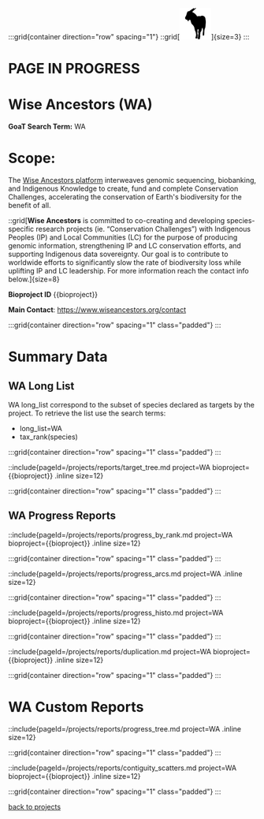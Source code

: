 :::grid{container direction="row" spacing="1"}
::grid[![GoaT](/static/images/capra3.png)]{size=3}
:::

# PAGE IN PROGRESS

# Wise Ancestors (WA)

**GoaT Search Term:** WA

# Scope: 
The [Wise Ancestors platform](https://www.wiseancestors.org/) interweaves genomic sequencing, biobanking, and Indigenous Knowledge to create, fund and complete Conservation Challenges, accelerating the conservation of Earth's biodiversity for the benefit of all.

::grid[**Wise Ancestors** is committed to co-creating and developing species-specific research projects (ie. “Conservation Challenges”) with Indigenous Peoples (IP) and Local Communities (LC) for the purpose of producing genomic information, strengthening IP and LC conservation efforts, and supporting Indigenous data sovereignty. Our goal is to contribute to worldwide efforts to significantly slow the rate of biodiversity loss while uplifting IP and LC leadership. For more information reach the contact info below.]{size=8}

**Bioproject ID** {{bioproject}}

**Main Contact**: https://www.wiseancestors.org/contact

:::grid{container direction="row" spacing="1" class="padded"}
:::

# Summary Data

## WA Long List

WA long_list correspond to the subset of species declared as targets by the project. To retrieve the list use the search terms:

- long_list=WA
- tax_rank(species)

:::grid{container direction="row" spacing="1" class="padded"}
:::

::include{pageId=/projects/reports/target_tree.md project=WA bioproject={{bioproject}} .inline size=12}

:::grid{container direction="row" spacing="1" class="padded"}
:::

## WA Progress Reports

::include{pageId=/projects/reports/progress_by_rank.md project=WA bioproject={{bioproject}} .inline size=12}

:::grid{container direction="row" spacing="1" class="padded"}
:::

::include{pageId=/projects/reports/progress_arcs.md project=WA .inline size=12}

:::grid{container direction="row" spacing="1" class="padded"}
:::

::include{pageId=/projects/reports/progress_histo.md project=WA bioproject={{bioproject}} .inline size=12}

:::grid{container direction="row" spacing="1" class="padded"}
:::

::include{pageId=/projects/reports/duplication.md project=WA bioproject={{bioproject}} .inline size=12}

:::grid{container direction="row" spacing="1" class="padded"}
:::

# WA Custom Reports

::include{pageId=/projects/reports/progress_tree.md project=WA .inline size=12}

:::grid{container direction="row" spacing="1" class="padded"}
:::

::include{pageId=/projects/reports/contiguity_scatters.md project=WA bioproject={{bioproject}} .inline size=12}

:::grid{container direction="row" spacing="1" class="padded"}
:::

[back to projects](/projects)
